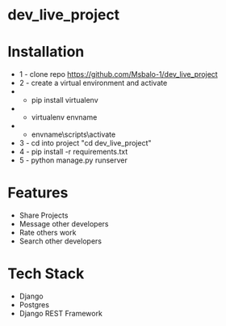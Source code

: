 # dev_live_project

# Installation
* 1 - clone repo https://github.com/Msbalo-1/dev_live_project
* 2 - create a virtual environment and activate
*  - pip install virtualenv
*  - virtualenv envname
*  - envname\scripts\activate
* 3 - cd into project "cd dev_live_project"
* 4 - pip install -r requirements.txt
* 5 - python manage.py runserver



# Features
* Share Projects
* Message other developers
* Rate others work
* Search other developers


# Tech Stack
* Django
* Postgres
* Django REST Framework
